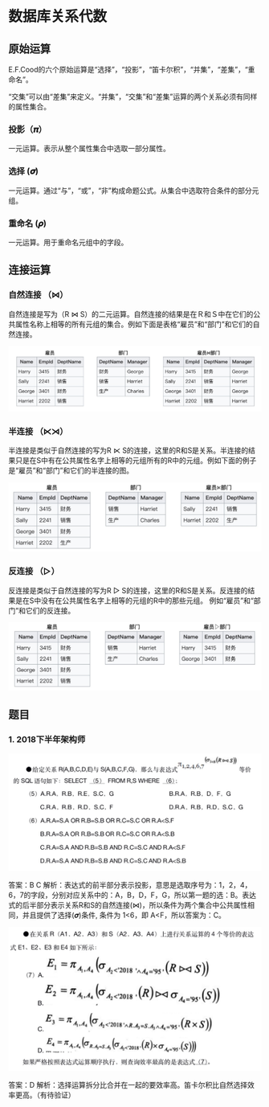 # 数据库关系代数

## 原始运算

E.F.Cood的六个原始运算是“选择”，“投影”，“笛卡尔积”，“并集”，“差集”，“重命名”。

“交集”可以由“差集”来定义。“并集”，“交集”和“差集”运算的两个关系必须有同样的属性集合。

### 投影（𝝅）
一元运算。表示从整个属性集合中选取一部分属性。

### 选择 (𝝈)
一元运算。通过“与”，“或”，“非”构成命题公式。从集合中选取符合条件的部分元组。

### 重命名 (𝝆)
一元运算。用于重命名元组中的字段。

## 连接运算
### 自然连接 （⋈）
自然连接是写为（R ⋈ S）的二元运算。自然连接的结果是在Ｒ和Ｓ中在它们的公共属性名称上相等的所有元组的集合。例如下面是表格“雇员”和“部门”和它们的自然连接。

![自然连接](./imgs/join_1.jpg)

### 半连接 （⋉⋊）
半连接是类似于自然连接的写为R ⋉ S的连接，这里的R和S是关系。半连接的结果只是在S中有在公共属性名字上相等的元组所有的R中的元组。例如下面的例子是“雇员”和“部门”和它们的半连接的图。

![半连接](./imgs/join_2.jpg)

### 反连接 （▷）
反连接是类似于自然连接的写为R ▷ S的连接，这里的R和S是关系。反连接的结果是在S中没有在公共属性名字上相等的元组的R中的那些元组。 例如“雇员”和“部门”和它们的反连接。

![反连接](./imgs/join_3.jpg)

## 题目

### 1. 2018下半年架构师

![题目1](./imgs/ex-2018-2_5-6.jpg)

答案：B  C
解析：表达式的前半部分表示投影，意思是选取序号为：1，2，4，6，7的字段，分别对应关系中的：A，B，D，F，G，所以第一题的选：B。表达式的后半部分表示关系R和S的自然连接(⋈)，所以条件为两个集合中公共属性相同，并且提供了选择(𝝈)条件, 条件为 1<6，即 A<F，所以答案为：C。

![题目2](./imgs/ex-2018-2_7.jpg)

答案：D
解析：选择运算拆分比合并在一起的要效率高。笛卡尔积比自然选择效率更高。（有待验证）